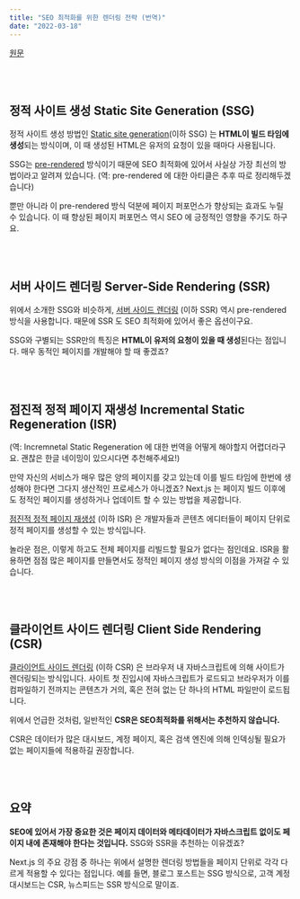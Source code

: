 ```yaml
---
title: "SEO 최적화를 위한 렌더링 전략 (번역)"
date: "2022-03-18"
---
```


[원문](https://nextjs.org/learn/seo/rendering-and-ranking/rendering-strategies)

<br/>
<br/>

## 정적 사이트 생성 Static Site Generation (SSG)

정적 사이트 생성 방법인 [Static site generation](https://nextjs.org/docs/basic-features/pages#static-generation-recommended)(이하 SSG) 는 **HTML이 빌드 타임에 생성**되는 방식이며, 이 때 생성된 HTML은 유저의 요청이 있을 때마다 사용됩니다.
<br/>

SSG는 [pre-rendered](https://nextjs.org/docs/basic-features/pages#pre-rendering) 방식이기 때문에 SEO 최적화에 있어서 사실상 가장 최선의 방법이라고 알려져 있습니다. (역: pre-rendered 에 대한 아티클은 추후 따로 정리해두겠습니다)


뿐만 아니라 이 pre-rendered 방식 덕분에 페이지 퍼포먼스가 향상되는 효과도 누릴 수 있습니다. 이 때 향상된 페이지 퍼포먼스 역시 SEO 에 긍정적인 영향을 주기도 하구요.

<br/>
<br/>

## 서버 사이드 렌더링 Server-Side Rendering (SSR)

위에서 소개한 SSG와 비슷하게, [서버 사이드 렌더링](https://nextjs.org/docs/basic-features/pages#server-side-rendering) (이하 SSR) 역시 pre-rendered 방식을 사용합니다. 때문에 SSR 도 SEO 최적화에 있어서 좋은 옵션이구요. 
<br/>

SSG와 구별되는 SSR만의 특징은 **HTML이 유저의 요청이 있을 때 생성**된다는 점입니다. 매우 동적인 페이지를 개발해야 할 때 좋겠죠?


<br/>
<br/>

## 점진적 정적 페이지 재생성 Incremental Static Regeneration (ISR)
(역: Incremnetal Static Regeneration 에 대한 번역을 어떻게 해야할지 어렵더라구요. 괜찮은 한글 네이밍이 있으시다면 추천해주세요!)
<br/>

만약 자신의 서비스가 매우 많은 양의 페이지를 갖고 있는데 이를 빌드 타임에 한번에 생성해야 한다면 그다지 생산적인 프로세스가 아니겠죠? Next.js 는 페이지 빌드 이후에도 정적인 페이지를 생성하거나 업데이트 할 수 있는 방법을 제공합니다.
<br/>

[점진적 정적 페이지 재생성](https://nextjs.org/docs/basic-features/data-fetching/overview#incremental-static-regeneration) (이하 ISR) 은 개발자들과 콘텐츠 에디터들이 페이지 단위로 정적 페이지를 생성할 수 있는 방식입니다.
<br/>

놀라운 점은, 이렇게 하고도 전체 페이지를 리빌드할 필요가 없다는 점인데요. ISR을 활용하면 점점 많은 페이지를 만들면서도 정적인 페이지 생성 방식의 이점을 가져갈 수 있습니다.

<br/>
<br/>

## 클라이언트 사이드 렌더링 Client Side Rendering (CSR)

[클라이언트 사이드 렌더링](https://nextjs.org/docs/basic-features/data-fetching/client-side) (이하 CSR) 은 브라우저  내 자바스크립트에 의해 사이트가 렌더링되는 방식입니다. 사이트 첫 진입시에 자바스크립트가 로드되고 브라우저가 이를 컴파일하기 전까지는 콘텐츠가 거의, 혹은 전혀 없는 단 하나의 HTML 파일만이 로드됩니다.
<br/>

위에서 언급한 것처럼, 일반적인 **CSR은 SEO최적화를 위해서는 추천하지 않습니다.**
<br/>

CSR은 데이터가 많은 대시보드, 계정 페이지, 혹은 검색 엔진에 의해 인덱싱될 필요가 없는 페이지들에 적용하길 권장합니다.


<br/>
<br/>

## 요약

**SEO에 있어서 가장 중요한 것은 페이지 데이터와 메타데이터가 자바스크립트 없이도 페이지 내에 존재해야 한다는 것입니다.** SSG와 SSR을 추천하는 이유겠죠?
<br/>

Next.js 의 주요 강점 중 하나는 위에서 설명한 렌더링 방법들을 페이지 단위로 각각 다르게 적용할 수 있다는 점입니다. 예를 들면, 블로그 포스트는 SSG 방식으로, 고객 계정 대시보드는 CSR, 뉴스피드는 SSR 방식으로 말이죠.
